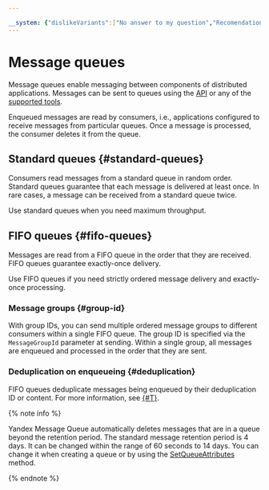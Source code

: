 ```yaml
---

__system: {"dislikeVariants":["No answer to my question","Recomendations didn't help","The content doesn't match title","Other"]}
---
```

# Message queues

Message queues enable messaging between components of  distributed applications. Messages can be sent to queues using the [API](../api-ref/index.md) or any of the [supported tools](../instruments/index.md).

Enqueued messages are read by consumers, i.e., applications configured to receive messages from particular queues. Once a message is processed, the consumer deletes it from the queue.

## Standard queues {#standard-queues}

Consumers read messages from a standard queue in random order. Standard queues guarantee that each message is delivered at least once. In rare cases, a message can be received from a standard queue twice.

Use standard queues when you need maximum throughput.

## FIFO queues {#fifo-queues}

Messages are read from a FIFO queue in the order that they are received. FIFO queues guarantee exactly-once delivery.

Use FIFO queues if you need strictly ordered message delivery and exactly-once processing.

### Message groups {#group-id}

With group IDs, you can send multiple ordered message groups to different consumers within a single FIFO queue. The group ID is specified via the `MessageGroupId` parameter at sending. Within a single group, all messages are enqueued and processed in the order that they are sent.

### Deduplication on enqueueing {#deduplication}

FIFO queues deduplicate messages being enqueued by their deduplication ID or content. For more information, see [{#T}](deduplication.md).

{% note info %}

Yandex Message Queue automatically deletes messages that are in a queue beyond the retention period. The standard message retention period is 4 days. It can be changed within the range of 60 seconds to 14 days. You can change it when creating a queue or by using the [SetQueueAttributes](../api-ref/queue/SetQueueAttributes.md) method.

{% endnote %}

